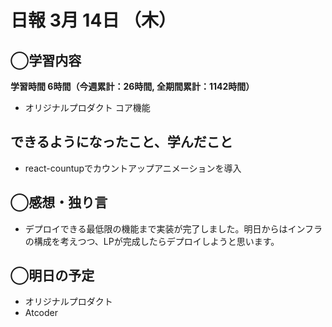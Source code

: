 # 日報  3月 14日 （木）

## ◯学習内容

**学習時間  6時間（今週累計：26時間, 全期間累計：1142時間）**

- オリジナルプロダクト コア機能

## できるようになったこと、学んだこと

- react-countupでカウントアップアニメーションを導入

## ◯感想・独り言

- デプロイできる最低限の機能まで実装が完了しました。明日からはインフラの構成を考えつつ、LPが完成したらデプロイしようと思います。

## ◯明日の予定

- オリジナルプロダクト
- Atcoder
